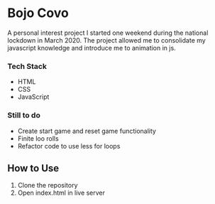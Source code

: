 # Bojo Covo

A personal interest project I started one weekend during the national lockdown in March 2020. The project allowed me to consolidate my javascript knowledge and introduce me to animation in js.

### Tech Stack

- HTML
- CSS
- JavaScript

### Still to do

- Create start game and reset game functionality
- Finite loo rolls
- Refactor code to use less for loops

## How to Use

1. Clone the repository
2. Open index.html in live server
